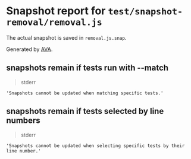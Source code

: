 # Snapshot report for `test/snapshot-removal/removal.js`

The actual snapshot is saved in `removal.js.snap`.

Generated by [AVA](https://avajs.dev).

## snapshots remain if tests run with --match

> stderr

    'Snapshots cannot be updated when matching specific tests.'

## snapshots remain if tests selected by line numbers

> stderr

    'Snapshots cannot be updated when selecting specific tests by their line number.'
